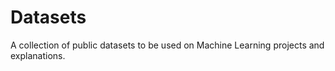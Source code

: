 # Datasets

A collection of public datasets to be used on Machine Learning projects and explanations.

